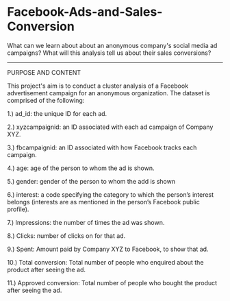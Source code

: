 # Facebook-Ads-and-Sales-Conversion
What can we learn about about an anonymous company's social media ad campaigns? What will this analysis tell us about their sales conversions?


-----------------------------------------------------------------------------------------------------------------------------------------------------------------------
PURPOSE AND CONTENT

This project's aim is to conduct a cluster analysis of a Facebook advertisement campaign for an anonymous organization. The dataset is comprised of the following: 

1.) ad_id: the unique ID for each ad.

2.) xyzcampaignid: an ID associated with each ad campaign of Company XYZ.  

3.) fbcampaignid: an ID associated with how Facebook tracks each campaign.

4.) age: age of the person to whom the ad is shown.

5.) gender: gender of the person to whom the add is shown

6.) interest: a code specifying the category to which the person’s interest belongs (interests are as mentioned in the person’s Facebook public profile).

7.) Impressions: the number of times the ad was shown.

8.) Clicks: number of clicks on for that ad.

9.) Spent: Amount paid by Company XYZ to Facebook, to show that ad.

10.) Total conversion: Total number of people who enquired about the product after seeing the ad.

11.) Approved conversion: Total number of people who bought the product after seeing the ad.
